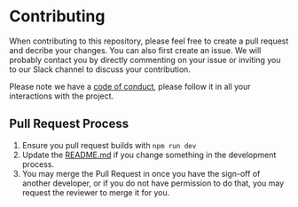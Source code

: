 # Contributing

When contributing to this repository, please feel free to create a pull request and decribe your changes. You can also first create an issue. We will probably contact you by directly commenting on your issue or inviting you to our Slack channel to discuss your contribution.

Please note we have a [code of conduct](https://github.com/Plant-for-the-Planet-org/planet-webapp/blob/develop/CODE_OF_CONDUCT.md), please follow it in all your interactions with the project.

## Pull Request Process

1. Ensure you pull request builds with `npm run dev`
2. Update the [README.md](https://github.com/Plant-for-the-Planet-org/planet-webapp/blob/develop/README.md) if you change something in the development process.
5. You may merge the Pull Request in once you have the sign-off of another developer, or if you
   do not have permission to do that, you may request the reviewer to merge it for you.
